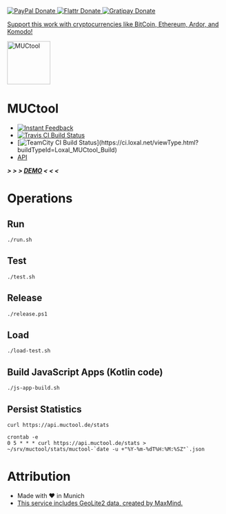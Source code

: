 <!-- BADGES/ -->
<span class="badge-paypal">
<a href="https://www.paypal.com/cgi-bin/webscr?cmd=_s-xclick&amp;hosted_button_id=MA847TR65D4N2" title="Donate to this project using PayPal">
<img src="https://img.shields.io/badge/paypal-donate-yellow.svg" alt="PayPal Donate"/>
</a></span>
<span class="badge-flattr">
<a href="https://flattr.com/submit/auto?fid=o6ok7n&url=https%3A%2F%2Fgithub.com%2Floxal" title="Donate to this project using Flattr">
<img src="https://img.shields.io/badge/flattr-donate-yellow.svg" alt="Flattr Donate" />
</a></span>
<span class="badge-gratipay"><a href="https://gratipay.com/~loxal" title="Donate weekly to this project using Gratipay">
<img src="https://img.shields.io/badge/gratipay-donate-yellow.svg" alt="Gratipay Donate" />
</a></span>
<!-- /BADGES -->

[Support this work with cryptocurrencies like BitCoin, Ethereum, Ardor, and Komodo!](https://api.muctool.de/cryptocurrency-coin-support.html)

<img src="https://api.muctool.de/favicon.ico" alt="MUCtool" title="MUCtool - Web Toolkit" width="100" style="max-width:100%;">

MUCtool
=
* [![Instant Feedback](https://badges.gitter.im/MUCtool/Lobby.svg)](https://gitter.im/MUCtool/Lobby?utm_source=badge&utm_medium=badge&utm_campaign=pr-badge&utm_content=badge)
* [![Travis CI Build Status](https://travis-ci.org/loxal/muctool.svg)](https://travis-ci.org/loxal/muctool)
* [![TeamCity CI Build Status](https://ci.loxal.net/app/rest/builds/buildType(id:Loxal_MUCtool_Build)/statusIcon)](https://ci.loxal.net/viewType.html?buildTypeId=Loxal_MUCtool_Build)
* [API](https://api.muctool.de/api/index.html)

***> > > [DEMO](https://api.muctool.de) < < <***

# Operations

## Run
    ./run.sh

## Test
    ./test.sh

## Release
    ./release.ps1 

## Load
    ./load-test.sh
    
## Build JavaScript Apps (Kotlin code)
    ./js-app-build.sh

## Persist Statistics

    curl https://api.muctool.de/stats 
    
    crontab -e
    0 5 * * * curl https://api.muctool.de/stats > ~/srv/muctool/stats/muctool-`date -u +"%Y-%m-%dT%H:%M:%SZ"`.json
    
# Attribution
* Made with ♥ in Munich
* [This service includes GeoLite2 data, created by MaxMind.](https://www.maxmind.com)